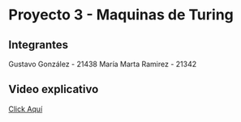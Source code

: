 # Proyecto 3 - Maquinas de Turing

## Integrantes
Gustavo González - 21438
María Marta Ramirez - 21342

## Video explicativo
[Click Aquí](https://youtu.be/wJGH2M5QQhs)